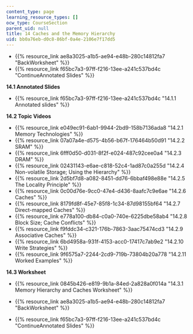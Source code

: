 ```yaml
---
content_type: page
learning_resource_types: []
ocw_type: CourseSection
parent_uid: null
title: 14 Caches and the Memory Hierarchy
uid: bb0a76eb-d0c8-86bf-0a4e-2106e7f17dd5
---
```


*   {{% resource_link ae8a3025-a1b5-ae94-e48b-280c14812fa7 "BackWorksheet" %}}
*   {{% resource_link f65bc7a3-97ff-f216-13ee-a241c537bd4c "ContinueAnnotated Slides" %}}

**14.1 Annotated Slides**

*   {{% resource_link f65bc7a3-97ff-f216-13ee-a241c537bd4c "14.1.1 Annotated slides" %}}

**14.2 Topic Videos**

*   {{% resource_link e049ec91-6ab1-9944-2bd9-158b7136ada8 "14.2.1 Memory Technologies" %}}
*   {{% resource_link 07a07a4e-d575-4b56-b67f-176464b50d91 "14.2.2 SRAM" %}}
*   {{% resource_link 6fff0d50-d031-8f2f-e024-487c92cee0a4 "14.2.3 DRAM" %}}
*   {{% resource_link 02431143-e6ae-c818-52c4-1ad87c0a255d "14.2.4 Non-volatile Storage; Using the Hierarchy" %}}
*   {{% resource_link 2d5bf7d8-a082-8451-dd76-6bbaf498e88e "14.2.5 The Locality Principle" %}}
*   {{% resource_link 0c00d76e-9cc0-47e4-d436-8aafc7c9e6ae "14.2.6 Caches" %}}
*   {{% resource_link 8179fd8f-45e7-85f8-1c34-87d98155bf64 "14.2.7 Direct-mapped Caches" %}}
*   {{% resource_link e778a100-db84-c0a0-740e-6225dbe58ab4 "14.2.8 Block Size; Cache Conflicts" %}}
*   {{% resource_link f9fddc34-c321-176b-7863-3aac75474cd3 "14.2.9 Associative Caches" %}}
*   {{% resource_link 6bd4958a-931f-4153-acc0-17417c7ab9e2 "14.2.10 Write Strategies" %}}
*   {{% resource_link 9f6575a7-2244-2cd9-719b-73804b20a778 "14.2.11 Worked Examples" %}}

**14.3 Worksheet**

*   {{% resource_link 0845b426-e819-9b1a-84ed-2a828a0f014a "14.3.1 Memory Hierarchy and Caches Worksheet" %}}

*   {{% resource_link ae8a3025-a1b5-ae94-e48b-280c14812fa7 "BackWorksheet" %}}
*   {{% resource_link f65bc7a3-97ff-f216-13ee-a241c537bd4c "ContinueAnnotated Slides" %}}